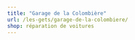 ```yaml
---
title: "Garage de la Colombière"
url: /les-gets/garage-de-la-colombiere/
shop: réparation de voitures
---
```

